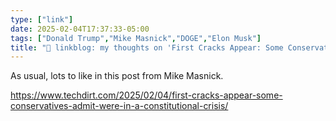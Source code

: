 ```yaml
---
type: ["link"]
date: 2025-02-04T17:37:33-05:00
tags: ["Donald Trump","Mike Masnick","DOGE","Elon Musk"]
title: "🔗 linkblog: my thoughts on 'First Cracks Appear: Some Conservatives Admit We’re In A Constitutional Crisis'"
---
```

As usual, lots to like in this post from Mike Masnick.

https://www.techdirt.com/2025/02/04/first-cracks-appear-some-conservatives-admit-were-in-a-constitutional-crisis/
